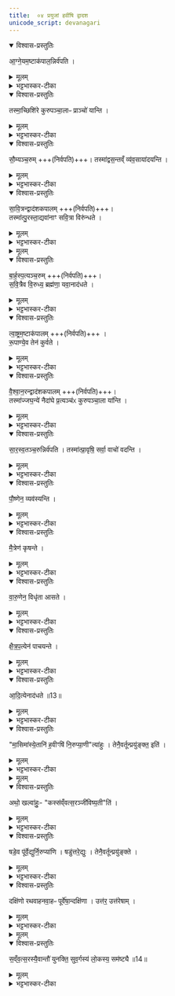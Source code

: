 ```yaml
---
title:  ०४ प्रयुजां हवींषि द्वादश 
unicode_script: devanagari
---
```



<details open><summary>विश्वास-प्रस्तुतिः</summary>

आ॒ग्ने॒यम॒ष्टाक॑पाल॒न्निर्व॑पति ।
</details>

<details><summary>मूलम्</summary>

आ॒ग्ने॒यम॒ष्टाक॑पाल॒न्निर्व॑पति ।
</details>

<details><summary>भट्टभास्कर-टीका</summary>

1 आग्नेयमित्यादि ॥ अत्र प्रयुजां हवींषि द्वादश भवन्ति 'आग्नेयमष्टाकपालं निर्वपति सौम्यं चरुम्' इत्यादीनि । एतानि द्वितीयं शैशिरं समारुह्य ऋतं निरुप्यन्ते । वक्ष्यति च - 'मासिमास्येतानि हवींषि निरुप्याणीत्याहुः । तेनैवर्तून् प्रयुङ्क्ते'इति । ऋतुधर्माणां यथायथं प्रकॢप्तिः प्रयुक्तिः । तद्धेतवोऽग्न्यादयः प्रयुजः, तेषामेतानि हवींषि । तद्धेतुत्वं तेषामेतैर्हविर्भिः भवतीति । तच्च शैशिरयोः द्वितीये आग्नेयमष्टाकपालं निर्वपति । यस्मादत्र सर्वपाचकोऽग्निः हविषा आराध्यते 'तस्माद्विस्संवत्सरस्य सस्यं पच्यते' इति ।
</details>

<details open><summary>विश्वास-प्रस्तुतिः</summary>

तस्मा॒च्छिशि॑रे कुरुपञ्चा॒लाᳶ प्राञ्चो॑ यान्ति ।
</details>

<details><summary>मूलम्</summary>

तस्मा॒च्छिशि॑रे कुरुपञ्चा॒लाᳶ प्राञ्चो॑ यान्ति ।
</details>

<details><summary>भट्टभास्कर-टीका</summary>

तत्परराष्ट्रेभ्योऽपहर्तुं कुरुपञ्चालाः कुरवः पञ्चालाश्च क्षत्रियाः शिशिरे मासि प्राञ्चो यान्ति ते दिशो जेतुं प्रारभन्ते । यद्वा - प्राच्यामेव जेतव्याः तेषामिति गम्यते । यद्वा - कुरुपञ्चालवासिनो जनाः पक्वसस्यग्रहणाय प्राञ्चो यान्ति प्राच्यामेव तेषां केदारसम्भवात् । तत्र कुरुपञ्चालग्रहणं निदर्शनं सर्वक्षत्रियाणाम्, पुष्टत्वात्तु तेषां ग्रहणम् । ऋतुधर्माणां च तत्र विपर्यासात् ॥
</details>

<details open><summary>विश्वास-प्रस्तुतिः</summary>

सौ॒म्यञ्च॒रुम् +++(निर्वपति)+++।
तस्मा॑द्वस॒न्तव्ँ व्य॑व॒साया॑दयन्ति ।
</details>

<details><summary>मूलम्</summary>

सौ॒म्यञ्च॒रुम् +++(निर्वपति)+++।
तस्मा॑द्वस॒न्तव्ँ व्य॑व॒साया॑दयन्ति ।
</details>

<details><summary>भट्टभास्कर-टीका</summary>

2 अथ वासन्तिकयोः प्रथमे सौम्यं चरुं निर्वपति । यस्मादन्नस्य देवता सोमोऽत्र चरुणा इज्यते, तस्माद्वसन्तं वासन्तिकं प्रथममासं व्यवसाय अनुप्राप्तोऽयमिति निश्चित्य आदयन्ति परकीयमन्नमुपहृत्य भुञ्जानाः प्रजा अनुजानन्ति राजानः वसन्तः समुपस्थितो भुञ्जतां काममिति । यद्वा मृष्टं भोजयन्ति सर्वानात्मीयान्, तत्र समृद्धधान्यत्वात् सर्वेषाम् ॥
</details>

<details open><summary>विश्वास-प्रस्तुतिः</summary>

सा॒वि॒त्रन्द्वाद॑शकपालम् +++(निर्वपति)+++।  
तस्मा॑त्पु॒रस्ता॒द्यवा॑नाꣳ सवि॒त्रा विरु॑न्धते ।
</details>

<details><summary>मूलम्</summary>

सा॒वि॒त्रन्द्वाद॑शकपालम् +++(निर्वपति)+++।  
तस्मा॑त्पु॒रस्ता॒द्यवा॑नाꣳ सवि॒त्रा विरु॑न्धते ।
</details>

<details><summary>भट्टभास्कर-टीका</summary>

3 अथ द्वितीये वासन्तिके सावित्रं द्वादशकपालं निर्वपति । यस्मादत्र सविता सर्वस्यानुज्ञाताऽऽराध्यते, तस्मात्तेन सवित्रा अनुज्ञात्रा तदनुज्ञां लब्ध्वैव प्रथमं यवानां विरुन्धते शीघ्रपक्वान् पदैर्विरुध्य गृह्णन्ति । कर्मणस्तादर्थ्ये वा - यवार्थं विरून्धत इति । यद्वा - यवादीन् प्रथमं विशेषेण लभन्तेऽत्र क्षेत्रिणः । सवितुरनुज्ञयेति वचनं अमोघत्वाय । इदं प्रथमपक्वधान्योपलक्षणं यवग्रहणम् । प्रथमं यवादीन् पक्वान् गृह्णन्तीति ॥
</details>


<details><summary>मूलम्</summary>

बा॒र्ह॒स्प॒त्यञ्च॒रुम् ।
स॒वि॒त्रैव वि॒रुध्य॑ ।
ब्रह्म॑णा॒ यवा॒नाद॑धते ।
त्वा॒ष्ट्रम॒ष्टाक॑पालम् ॥12॥  
रू॒पाण्ये॒व तेन॑ कुर्वते ।
</details>

<details open><summary>विश्वास-प्रस्तुतिः</summary>

बा॒र्ह॒स्प॒त्यञ्च॒रुम् +++(निर्वपति)+++।  
स॒वि॒त्रैव वि॒रुध्य॒ ब्रह्म॑णा॒ यवा॒नाद॑धते ।
</details>

<details><summary>मूलम्</summary>

बा॒र्ह॒स्प॒त्यञ्च॒रुम् +++(निर्वपति)+++।  
स॒वि॒त्रैव वि॒रुध्य॒ ब्रह्म॑णा॒ यवा॒नाद॑धते ।
</details>

<details><summary>भट्टभास्कर-टीका</summary>

4 अथ ग्रैष्मयोः प्रथमे बार्हस्पत्यं चरुं निर्वपति ॥ यस्मादत्र बृहस्पतिर्ब्राह्मण आराध्यते तस्मात्पूर्वमेव सवित्रा विरुध्य आत्मीयं कृत्वा इदानीं ब्रह्मणा ब्राह्मणानुज्ञयैव यवानादधते ब्राह्मणाय किंचिद्दत्वैव स्थापयन्ति ॥
</details>

<details open><summary>विश्वास-प्रस्तुतिः</summary>

त्वा॒ष्ट्रम॒ष्टाक॑पालम् +++(निर्वपति)+++ ।   
रू॒पाण्ये॒व तेन॑ कुर्वते ।
</details>

<details><summary>मूलम्</summary>

त्वा॒ष्ट्रम॒ष्टाक॑पालम् +++(निर्वपति)+++ ।   
रू॒पाण्ये॒व तेन॑ कुर्वते ।
</details>

<details><summary>भट्टभास्कर-टीका</summary>

5 अथ द्वितीये ग्रैष्मे त्वाष्ट्रमष्टाकपालं निर्वपति ॥ तत्र रूपाणां विकर्तुः त्वष्टुरिज्यया रूपाणि तण्डुलकुल्माषादीन्यन्नस्य रूपाणि बहुप्रकाराणि कुर्वते उत्पादयन्ति ॥
</details>

<details open><summary>विश्वास-प्रस्तुतिः</summary>

वै॒श्वा॒न॒रन्द्वाद॑शकपालम् +++(निर्वपति)+++।  
तस्मा॑ज्जघ॒न्ये॑ नैदा॑घे प्र॒त्यञ्च॑ᳵ कुरुपञ्चा॒ला या॑न्ति ।
</details>

<details><summary>मूलम्</summary>

वै॒श्वा॒न॒रन्द्वाद॑शकपालम् +++(निर्वपति)+++।  
तस्मा॑ज्जघ॒न्ये॑ नैदा॑घे प्र॒त्यञ्च॑ᳵ कुरुपञ्चा॒ला या॑न्ति ।
</details>

<details><summary>भट्टभास्कर-टीका</summary>

6 अथ प्रथमे वार्षिके वैश्वानरं द्वादशकपालं निर्वपति ॥ यस्मादत्र विश्वेषां नराणां स्वामित्वेन संबन्धी पुष्ट्यादिप्रवृत्तिहेतुरिज्यते । तस्माज्जघन्ये नैदाघे निदाघसमाप्तेः काले वर्षाणामारम्भे प्रत्यञ्चः कुरुपञ्चालाः यान्ति परराष्ट्राणि मृदित्वा अपहृतसर्वस्वाः स्वदेशं गच्छन्ति दिग्विजयान्निवर्तन्ते ॥
</details>

<details open><summary>विश्वास-प्रस्तुतिः</summary>

सा॒र॒स्व॒तञ्च॒रुन्निर्व॑पति ।
तस्मा॑त्प्रा॒वृषि॒ सर्वा॒ वाचो॑ वदन्ति ।
</details>

<details><summary>मूलम्</summary>

सा॒र॒स्व॒तञ्च॒रुन्निर्व॑पति ।
तस्मा॑त्प्रा॒वृषि॒ सर्वा॒ वाचो॑ वदन्ति ।
</details>

<details><summary>भट्टभास्कर-टीका</summary>

7 अथ द्वितीये वार्षिके सारस्वतं चरुं निर्वपति ॥ अत्र सरस्वत्या इज्यथा सर्वाः लौकिकीः वैदिकीश्च वाचो वदन्ति प्रजाः । प्रौष्ठपद्यां पौर्णमास्यां उपाकृत्य वैदिकीर्वदन्ति । प्रजास्सर्वाः पानीयतृप्ताः हाहारवं कुर्वन्ति कर्षकाश्च कृषिवृद्धिमुत्पत्स्यन्तो देवान् स्तुवन्ति ॥
</details>

<details open><summary>विश्वास-प्रस्तुतिः</summary>

पौ॒ष्णेन॒ व्यव॑स्यन्ति ।
</details>

<details><summary>मूलम्</summary>

पौ॒ष्णेन॒ व्यव॑स्यन्ति ।
</details>

<details><summary>भट्टभास्कर-टीका</summary>

8 अथ प्रथमे शारदे पौष्णं चरुं निर्वपति ॥ व्यवस्यन्ति तस्य पुष्टिहेतुत्वादेतावतीं भूमिं कृषामीति निश्चयं कुर्वन्ति । अथ द्वितीये शारदे मैत्रं चरुं निर्वपति । तस्य कृषिहेतुत्वात् ।
</details>

<details open><summary>विश्वास-प्रस्तुतिः</summary>

मै॒त्रेण॑ कृषन्ते ।
</details>

<details><summary>मूलम्</summary>

मै॒त्रेण॑ कृषन्ते ।
</details>

<details><summary>भट्टभास्कर-टीका</summary>

अस्मिन् मासि कृषन्ते क्षेत्रं विलिखन्ति,
</details>

<details open><summary>विश्वास-प्रस्तुतिः</summary>

वा॒रु॒णेन॒ विधृ॑ता आसते ।
</details>

<details><summary>मूलम्</summary>

वा॒रु॒णेन॒ विधृ॑ता आसते ।
</details>

<details><summary>भट्टभास्कर-टीका</summary>

अथ प्रथमे हैमन्तिके वारुणं चरुं निर्वपति । तस्य वारकत्वेन औदसीन्यहेतुत्वादस्मिन्मासि विधृताः निवृत्तव्यापाराः प्रत्युप्तक्षेत्राः प्रजा गृहेष्वासते ।
</details>

<details open><summary>विश्वास-प्रस्तुतिः</summary>

क्षै॒त्र॒प॒त्येन॑ पाचयन्ते ।
</details>

<details><summary>मूलम्</summary>

क्षै॒त्र॒प॒त्येन॑ पाचयन्ते ।
</details>

<details><summary>भट्टभास्कर-टीका</summary>

अथ हैमन्ते द्वितीये क्षैत्रपत्यं चरुं निर्वपति ।
</details>

<details open><summary>विश्वास-प्रस्तुतिः</summary>

आ॒दि॒त्येनाद॑धते ॥13॥  
</details>

<details><summary>मूलम्</summary>

आ॒दि॒त्येनाद॑धते ॥13॥  
</details>

<details><summary>भट्टभास्कर-टीका</summary>

अथ प्रथमे शैशिरे आदित्यं चरुं निर्वपति ॥
</details>

<details open><summary>विश्वास-प्रस्तुतिः</summary>

"मा॒सिमा॑स्ये॒तानि॑ ह॒वीꣳषि॑ नि॒रुप्या॒णी"त्या॑हुः ।
तेनै॒वर्तून्प्रयु॑ङ्क्त॒ इति॑ ।
</details>

<details><summary>मूलम्</summary>

"मा॒सिमा॑स्ये॒तानि॑ ह॒वीꣳषि॑ नि॒रुप्या॒णी"त्या॑हुः ।
तेनै॒वर्तून्प्रयु॑ङ्क्त॒ इति॑ ।
</details>

<details><summary>भट्टभास्कर-टीका</summary>

9 मासिमासीत्यादि ॥ एवं प्रतिमासं एकमेकं निरुप्याणि निर्वप्तव्यानि । छान्दसः क्विप् । तेन प्रयोगेण ऋतून् प्रयुङ्के ऋजुधर्मान्यथायथं प्रवर्तयन्ति । तस्मान्मासिमासि निर्वप्तव्यानीत्याहुरेके ॥
</details>


<details><summary>मूलम्</summary>

अथो॒ खल्वा॑हुः ।
कस्स॑व्ँवत्स॒रञ्जी॑विष्य॒तीति॑ ।
</details>

<details open><summary>विश्वास-प्रस्तुतिः</summary>

अथो॒ खल्वा॑हुः॒- "कस्स॑व्ँवत्स॒रञ्जी॑विष्य॒ती"ति॑ ।
</details>

<details><summary>मूलम्</summary>

अथो॒ खल्वा॑हुः॒- "कस्स॑व्ँवत्स॒रञ्जी॑विष्य॒ती"ति॑ ।
</details>

<details><summary>भट्टभास्कर-टीका</summary>

अथो खलु अन्य आहुः - कस्संवत्सरं जीविष्यतीति एवं संवत्सरं जीविष्यामीति निश्चित्य को जीविष्यति तस्मान्मासिमासि निर्वप्तुमयुक्तमिति ।
</details>

<details open><summary>विश्वास-प्रस्तुतिः</summary>

षडे॒व पू॑र्वे॒द्युर्नि॒रुप्या॑णि ।
षडु॑त्तरे॒द्युः ।
तेनै॒वर्तून्प्रयु॑ङ्क्ते ।
</details>

<details><summary>मूलम्</summary>

षडे॒व पू॑र्वे॒द्युर्नि॒रुप्या॑णि ।
षडु॑त्तरे॒द्युः ।
तेनै॒वर्तून्प्रयु॑ङ्क्ते ।
</details>

<details><summary>भट्टभास्कर-टीका</summary>

कथं तहिं निर्वप्तव्यानीत्याह - षडेवेत्यादि । गतम् । तेन षट्त्वान्वयेनैव ऋतून् प्रयुङ्क्ते ।
</details>

<details open><summary>विश्वास-प्रस्तुतिः</summary>

दक्षि॑णो रथवाहनवा॒हᳶ पूर्वे॑षा॒न्दक्षि॑णा ।
उत्त॑र॒ उत्त॑रेषाम् ।
</details>

<details><summary>मूलम्</summary>

दक्षि॑णो रथवाहनवा॒हᳶ पूर्वे॑षा॒न्दक्षि॑णा ।
उत्त॑र॒ उत्त॑रेषाम् ।
</details>

<details><summary>भट्टभास्कर-टीका</summary>

दक्षिण इति । दक्षिणतो युक्तो रथवाहनवाहो बलीवर्दो दक्षिणा देया पूर्वेषां षण्णां षड्ढविष्कस्य यागस्य । रथ एव वाहनं तस्य वोढा रयवाहनवाहः । उत्तरः उत्तरतो युक्त उत्तरेषामुतरेद्युः निर्वप्तव्यानां उत्तरस्य यागस्य ॥
</details>


<details><summary>मूलम्</summary>

स॒व्ँव॒त्स॒रस्यै॒वान्तौ॑ युनक्ति ।
सु॒व॒र्गस्य॑ लो॒कस्य॒ सम॑ष्ट्यै ॥14॥  
</details>

<details open><summary>विश्वास-प्रस्तुतिः</summary>

स॒व्ँव॒त्स॒रस्यै॒वान्तौ॑ युनक्ति॒ सुव॒र्गस्य॑ लो॒कस्य॒ सम॑ष्ट्यै ॥14॥  
</details>

<details><summary>मूलम्</summary>

स॒व्ँव॒त्स॒रस्यै॒वान्तौ॑ युनक्ति॒ सुव॒र्गस्य॑ लो॒कस्य॒ सम॑ष्ट्यै ॥14॥  
</details>

<details><summary>भट्टभास्कर-टीका</summary>

10 संवत्सरस्येति ॥ संवत्सरस्यान्तौ पार्श्वे स्थितौ वोढारौ बलीवर्दौ युनक्ति सुवर्गस्य लोकस्य सम्यक्प्राप्त्यर्थम् । यद्वा - संवत्सरस्याद्यन्तौ दिवसौ बलीवर्दस्थानीयौ युनक्ति । आदिरप्यन्त एव ॥



इति अष्टमे चतुर्थोऽनुवाकः ॥  

</details>

